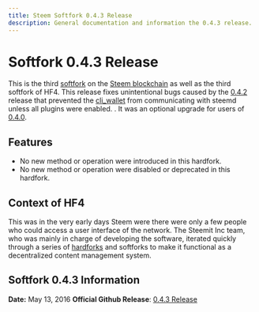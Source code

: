 ```yaml
---
title: Steem Softfork 0.4.3 Release
description: General documentation and information the 0.4.3 release.
---
```


# Softfork 0.4.3 Release

This is the third [softfork](/glossary/softfork.md) on the [Steem blockchain](/glossary/steem-blockchain.md) as well as the third softfork of HF4. This release fixes unintentional bugs caused by the [0.4.2](/releases/softfork-0-4-2.md) release that prevented the [cli_wallet](/glossary/cli-wallet.md) from communicating with steemd unless all plugins were enabled. . It was an optional upgrade for users of [0.4.0](/releases/harfork-0-4-0.md).

## Features

- No new method or operation were introduced in this hardfork.
- No new method or operation were disabled or deprecated in this hardfork.

## Context of HF4

This was in the very early days Steem were there were only a few people who could access a user interface of the network. The Steemit Inc team, who was mainly in charge of developing the software, iterated quickly through a series of [hardforks](/glossary/hardfork.md) and softforks to make it functional as a decentralized content management system. 

## Softfork 0.4.3 Information
**Date:** May 13, 2016
**Official Github Release**: [0.4.3 Release](https://github.com/steemit/steem/releases/tag/v0.4.3)